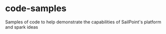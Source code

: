 # code-samples
Samples of code to help demonstrate the capabilities of SailPoint's platform and spark ideas
